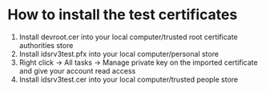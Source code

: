 # How to install the test certificates #

1. Install devroot.cer into your local computer/trusted root certificate authorities store
2. Install idsrv3test.pfx into your local computer/personal store
3. Right click -> All tasks -> Manage private key on the imported certificate and give your account read access
4. Install idsrv3test.cer into your local computer/trusted people store